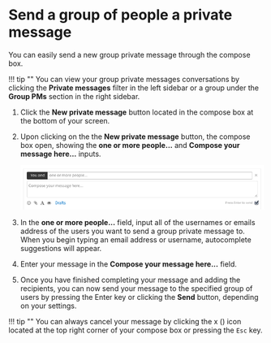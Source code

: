 # Send a group of people a private message

You can easily send a new group private message through the compose box.

!!! tip ""
    You can view your group private messages conversations by clicking the
    **Private messages** filter in the left sidebar or a group under the
    **Group PMs** section in the right sidebar.

1. Click the **New private message** button located in the compose box at
the bottom of your screen.

2. Upon clicking on the the **New private message** button, the
compose box open, showing the **one or more people...** and **Compose
your message here...** inputs.

    ![Private message](/static/images/help/private-box.png)

3. In the **one or more people...** field, input all of the usernames or
emails address of the users you want to send a group private message to.
When you begin typing an email address or username, autocomplete suggestions
will appear.

5. Enter your message in the **Compose your message here...** field.

6. Once you have finished completing your message and adding the recipients,
you can now send your message to the specified group of users by pressing
the Enter key or clicking the **Send** button, depending on your settings.

!!! tip ""
    You can always cancel your message by clicking the x (<i
    class="icon-vector-remove"></i>) icon located at the top right corner of
    your compose box or pressing the `Esc` key.
